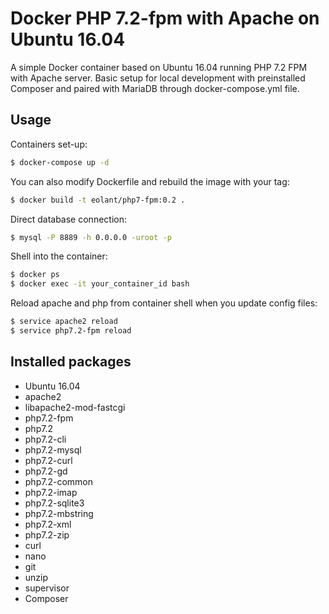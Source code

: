 Docker PHP 7.2-fpm with Apache on Ubuntu 16.04
===================================

A simple Docker container based on Ubuntu 16.04 running PHP 7.2 FPM with Apache server. Basic setup for local development with preinstalled Composer and paired with MariaDB through docker-compose.yml file.

Usage
------

Containers set-up:
```bash
$ docker-compose up -d
```

You can also modify Dockerfile and rebuild the image with your tag:
```bash
$ docker build -t eolant/php7-fpm:0.2 .
```

Direct database connection:
```bash
$ mysql -P 8889 -h 0.0.0.0 -uroot -p
```

Shell into the container:
```bash
$ docker ps
$ docker exec -it your_container_id bash
```

Reload apache and php from container shell when you update config files:
```bash
$ service apache2 reload
$ service php7.2-fpm reload
```

Installed packages
-------------------
* Ubuntu 16.04
* apache2
* libapache2-mod-fastcgi
* php7.2-fpm
* php7.2
* php7.2-cli
* php7.2-mysql
* php7.2-curl
* php7.2-gd
* php7.2-common
* php7.2-imap
* php7.2-sqlite3
* php7.2-mbstring
* php7.2-xml
* php7.2-zip
* curl
* nano
* git
* unzip
* supervisor
* Composer
